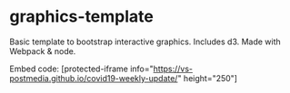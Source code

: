 # graphics-template
Basic template to bootstrap interactive graphics. Includes d3. Made with Webpack & node.

Embed code:
[protected-iframe info="https://vs-postmedia.github.io/covid19-weekly-update/" height="250"]
